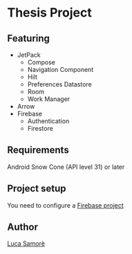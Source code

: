 # Thesis Project

## Featuring
- JetPack
  - Compose
  - Navigation Component
  - Hilt
  - Preferences Datastore
  - Room
  - Work Manager
- Arrow
- Firebase
  - Authentication
  - Firestore

## Requirements
Android Snow Cone (API level 31) or later

## Project setup
You need to configure a [Firebase project](https://firebase.google.com/docs/android/setup)

## Author
[Luca Samorè](https://github.com/LucaSamore)
